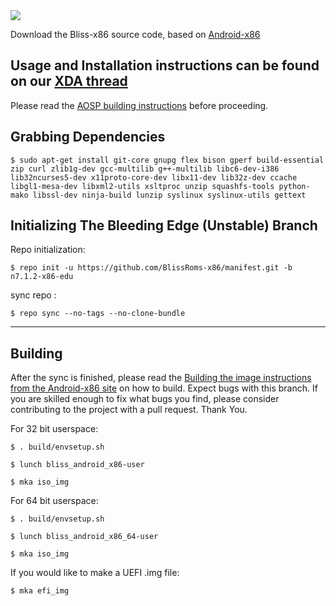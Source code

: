 <img src="https://raw.github.com/BlissRoms/platform_manifest/new-mm6.0/bliss-logo.png">

Download the Bliss-x86 source code, based on [Android-x86](http://www.android-x86.org)

Usage and Installation instructions can be found on our [XDA thread](https://forum.xda-developers.com/android/software/x86-bliss-x86-pc-s-t3534657)
---------------------------------------------------

Please read the [AOSP building instructions](http://source.android.com/source/index.html) before proceeding.

Grabbing Dependencies
-----------------------

    $ sudo apt-get install git-core gnupg flex bison gperf build-essential zip curl zlib1g-dev gcc-multilib g++-multilib libc6-dev-i386  lib32ncurses5-dev x11proto-core-dev libx11-dev lib32z-dev ccache libgl1-mesa-dev libxml2-utils xsltproc unzip squashfs-tools python-mako libssl-dev ninja-build lunzip syslinux syslinux-utils gettext

Initializing The Bleeding Edge (Unstable) Branch
---------------------------------

Repo initialization:

    $ repo init -u https://github.com/BlissRoms-x86/manifest.git -b n7.1.2-x86-edu

sync repo :

    $ repo sync --no-tags --no-clone-bundle

***

Building
--------

After the sync is finished, please read the [Building the image instructions from the Android-x86 site](http://www.android-x86.org/getsourcecode) on how to build. Expect bugs with this branch. If you are skilled enough to fix what bugs you find, please consider contributing to the project with a pull request. Thank You.

For 32 bit userspace:

    $ . build/envsetup.sh
   
    $ lunch bliss_android_x86-user
   
    $ mka iso_img

For 64 bit userspace:

    $ . build/envsetup.sh
   
    $ lunch bliss_android_x86_64-user
   
    $ mka iso_img

If you would like to make a UEFI .img file:
   
    $ mka efi_img

